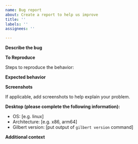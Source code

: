 ```yaml
---
name: Bug report
about: Create a report to help us improve
title: ''
labels: ''
assignees: ''

---
```


**Describe the bug**

<!-- A clear and concise description of what the bug is. -->

**To Reproduce**

Steps to reproduce the behavior:

<!-- Please explain steps to reproduce an issue -->

**Expected behavior**

<!-- A clear and concise description of what you expected to happen. -->

**Screenshots**

If applicable, add screenshots to help explain your problem.

**Desktop (please complete the following information):**

- OS: [e.g. linux]
- Architecture: [e.g. x86, arm64]
- Gilbert version: [put output of `gilbert version` command]

**Additional context**

<!-- Add any other context about the problem here. -->
